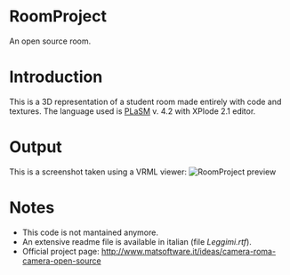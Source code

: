 # RoomProject
An open source room.

# Introduction
This is a 3D representation of a student room made entirely with code and textures.
The language used is [PLaSM](http://www.plasm.net/) v. 4.2 with XPlode 2.1 editor.

# Output
This is a screenshot taken using a VRML viewer:
![RoomProject preview](http://www.matsoftware.it/works/plasm/camera_roma.jpg)

# Notes
* This code is not mantained anymore. 
* An extensive readme file is available in italian (file *Leggimi.rtf*).
* Official project page: http://www.matsoftware.it/ideas/camera-roma-camera-open-source
